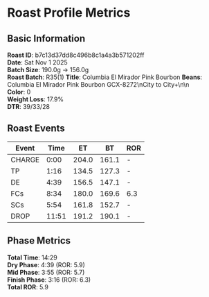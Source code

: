 # Roast Profile Metrics

## Basic Information
**Roast ID**: b7c13d37dd8c496b8c1a4a3b571202ff  
**Date**: Sat Nov 1 2025  
**Batch Size**: 190.0g → 156.0g  
**Roast Batch**: R35(1)
**Title**: Columbia El Mirador Pink Bourbon
**Beans**: Columbia El Mirador Pink Bourbon GCX-8272\nCity to City+\n\n  
**Color**: 0  
**Weight Loss**: 17.9%  
**DTR**: 39/33/28  

## Roast Events

| Event | Time | ET | BT | ROR |
|-------|------|----|----|-----|
| CHARGE | 0:00 | 204.0 | 161.1 | - |
| TP | 1:16 | 134.5 | 127.3 | - |
| DE | 4:39 | 156.5 | 147.1 | - |
| FCs | 8:34 | 180.0 | 169.6 | 6.3 |
| SCs | 5:54 | 161.8 | 152.7 | - |
| DROP | 11:51 | 191.2 | 190.1 | - |

## Phase Metrics
**Total Time**: 14:29  
**Dry Phase**: 4:39 (ROR: 5.9)  
**Mid Phase**: 3:55 (ROR: 5.7)  
**Finish Phase**: 3:16 (ROR: 6.3)  
**Total ROR**: 5.9  
